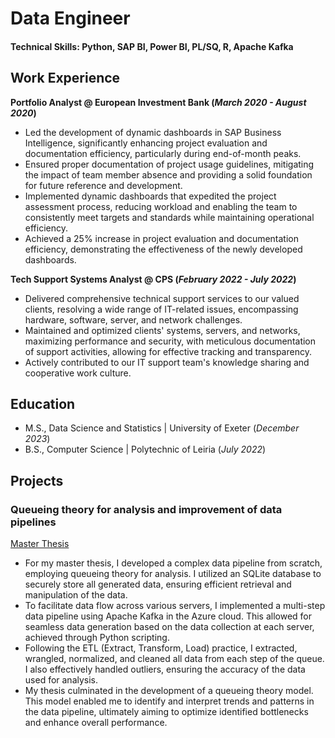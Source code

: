 # Data Engineer

#### Technical Skills: Python, SAP BI, Power BI, PL/SQ, R, Apache Kafka

## Work Experience
**Portfolio Analyst @ European Investment Bank (_March 2020 - August 2020_)**
- Led the development of dynamic dashboards in SAP Business Intelligence, significantly enhancing project evaluation and documentation efficiency, particularly during end-of-month peaks. 
-	Ensured proper documentation of project usage guidelines, mitigating the impact of team member absence and providing a solid foundation for future reference and development.
-	Implemented dynamic dashboards that expedited the project assessment process, reducing workload and enabling the team to consistently meet targets and standards while maintaining operational efficiency. 
-	Achieved a 25% increase in project evaluation and documentation efficiency, demonstrating the effectiveness of the newly developed dashboards.


**Tech Support Systems Analyst @ CPS (_February 2022 - July 2022_)**
-	Delivered comprehensive technical support services to our valued clients, resolving a wide range of IT-related issues, encompassing hardware, software, server, and network challenges. 
-	Maintained and optimized clients' systems, servers, and networks, maximizing performance and security, with meticulous documentation of support activities, allowing for effective tracking and transparency. 
-	Actively contributed to our IT support team's knowledge sharing and cooperative work culture.

## Education					       		
- M.S., Data Science and Statistics	| University of Exeter (_December 2023_)	 			        		
- B.S., Computer Science | Polytechnic of Leiria (_July 2022_)

## Projects
### Queueing theory for analysis and improvement of data pipelines

[Master Thesis](https://github.com/JAMota/Applied-Data-Science-and-Statistics/tree/main/Thesis)

- For my master thesis, I developed a complex data pipeline from scratch, employing queueing theory for analysis. I utilized an SQLite database to securely store all generated data, ensuring efficient retrieval and manipulation of the data.
- To facilitate data flow across various servers, I implemented a multi-step data pipeline using Apache Kafka in the Azure cloud. This allowed for seamless data generation based on the data collection at each server, achieved through Python scripting.
- Following the ETL (Extract, Transform, Load) practice, I extracted, wrangled, normalized, and cleaned all data from each step of the queue. I also effectively handled outliers, ensuring the accuracy of the data used for analysis.
- My thesis culminated in the development of a queueing theory model. This model enabled me to identify and interpret trends and patterns in the data pipeline, ultimately aiming to optimize identified bottlenecks and enhance overall performance.

<!-- ### project 2 -->

<!--
**JAMota/JAMota** is a ✨ _special_ ✨ repository because its `README.md` (this file) appears on your GitHub profile.

Here are some ideas to get you started:

- 🔭 I’m currently working on ...
- 🌱 I’m currently learning ...
- 👯 I’m looking to collaborate on ...
- 🤔 I’m looking for help with ...
- 💬 Ask me about ...
- 📫 How to reach me: ...
- 😄 Pronouns: ...
- ⚡ Fun fact: ...
-->
